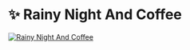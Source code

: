 # :sparkles: Rainy Night And Coffee

[![Rainy Night And Coffee](https://img.youtube.com/vi/lA1ItxM9yIE/0.jpg)](https://youtu.be/lA1ItxM9yIE)
